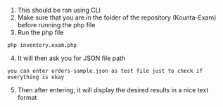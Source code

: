 1. This should be ran using CLI 
2. Make sure that you are in the folder of the repository (Kounta-Exam) before running the php file
3. Run the php file
````
php inventory.exam.php
````
4. It will then ask you for JSON file path
````
you can enter orders-sample.json as test file just to check if everything is okay
````
5. Then after entering, it will display the desired results in a nice text format
